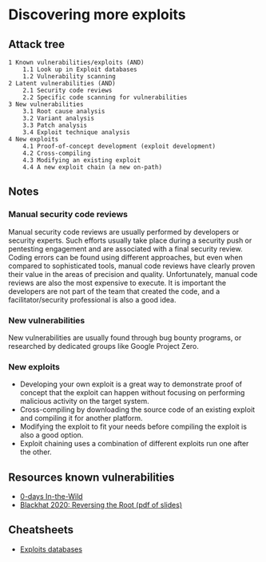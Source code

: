 # Discovering more exploits

## Attack tree

```text
1 Known vulnerabilities/exploits (AND)
    1.1 Look up in Exploit databases
    1.2 Vulnerability scanning
2 Latent vulnerabilities (AND)
    2.1 Security code reviews 
    2.2 Specific code scanning for vulnerabilities
3 New vulnerabilities
    3.1 Root cause analysis
    3.2 Variant analysis
    3.3 Patch analysis
    3.4 Exploit technique analysis
4 New exploits
    4.1 Proof-of-concept development (exploit development)
    4.2 Cross-compiling
    4.3 Modifying an existing exploit
    4.4 A new exploit chain (a new on-path)
```
## Notes

### Manual security code reviews

Manual security code reviews are usually performed by developers or security experts. Such efforts usually take place 
during a security push or pentesting engagement and are associated with a final security review. Coding errors can be 
found using different approaches, but even when compared to sophisticated tools, manual code reviews have clearly 
proven their value in the areas of precision and quality. Unfortunately, manual code reviews are also the most 
expensive to execute. It is important the developers are not part of the team that created the code, and a 
facilitator/security professional is also a good idea.

### New vulnerabilities

New vulnerabilities are usually found through bug bounty programs, or researched by dedicated groups like 
Google Project Zero.

### New exploits

* Developing your own exploit is a great way to demonstrate proof of concept that 
the exploit can happen without focusing on performing malicious activity on the
target system.
* Cross-compiling by downloading the source code of an existing exploit and compiling it for another platform.
* Modifying the exploit to fit your needs before compiling the exploit is also a good option.
* Exploit chaining uses a combination of different exploits run one after the other.

## Resources known vulnerabilities

* [0-days In-the-Wild](https://googleprojectzero.github.io/0days-in-the-wild/)
* [Blackhat 2020: Reversing the Root (pdf of slides)](https://i.blackhat.com/USA-20/Wednesday/us-20-Stone-Reversing-The-Root-Identifying-The-Exploited-Vulnerability-In-0-Days-Used-In-The-Wild.pdf)

## Cheatsheets

* [Exploits databases](cheatsheets:docs/enumeration/exploits-dbs)

